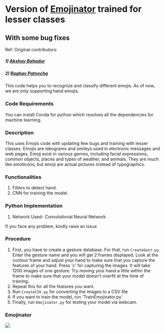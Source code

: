
# Version of  [Emojinator](https://github.com/akshaybahadur21/Emojinator) trained for lesser classes
## With some bug fixes

Ref:
Original contributors:
##### 1) [Akshay Bahadur](https://github.com/akshaybahadur21/)
##### 2) [Raghav Patnecha](https://github.com/raghavpatnecha)

This code helps you to recognize and classify different emojis. As of now, we are only supporting hand emojis.

### Code Requirements
You can install Conda for python which resolves all the dependencies for machine learning.


### Description
This uses Emojis code with updating few bugs and training with lesser classes. 
Emojis are ideograms and smileys used in electronic messages and web pages. Emoji exist in various genres, including facial expressions, common objects, places and types of weather, and animals. They are much like emoticons, but emoji are actual pictures instead of typographics.

### Functionalities
1) Filters to detect hand.
2) CNN for training the model.


### Python  Implementation

1) Network Used- Convolutional Neural Network

If you face any problem, kindly raise an issue

### Procedure

1) First, you have to create a gesture database. For that, run `CreateGest.py`. Enter the gesture name and you will get 2 frames displayed. Look at the contour frame and adjust your hand to make sure that you capture the features of your hand. Press 'c' for capturing the images. It will take 1200 images of one gesture. Try moving your hand a little within the frame to make sure that your model doesn't overfit at the time of training.
2) Repeat this for all the features you want.
3) Run `CreateCSV.py` for converting the images to a CSV file
4) If you want to train the model, run 'TrainEmojinator.py'
5) Finally, run `Emojinator.py` for testing your model via webcam.


 
### Emojinator
<img src="https://github.com/akshaybahadur21/Emojinator/blob/master/emo.gif">






